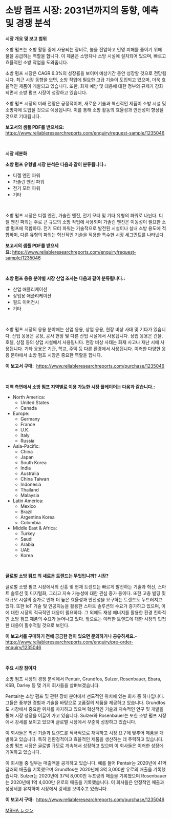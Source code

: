 <p><h1>소방 펌프 시장: 2031년까지의 동향, 예측 및 경쟁 분석</h1></p><p><strong>시장 개요 및 보고 범위</strong></p>
<p><p>소방 펌프는 소방 활동 중에 사용되는 장비로, 불을 진압하고 인명 피해를 줄이기 위해 물을 공급하는 역할을 합니다. 이 제품은 소방차나 소방 시설에 설치되어 있으며, 빠르고 효율적인 소방 작업을 도와줍니다.</p><p>소방 펌프 시장은 CAGR 6.3%의 성장률을 보이며 예상기간 동안 성장할 것으로 전망됩니다. 최근 시장 동향을 보면, 소방 작업에 필요한 고급 기술이 도입되고 있으며, 더욱 효율적인 제품이 개발되고 있습니다. 또한, 화재 예방 및 대응에 대한 정부의 규제가 강화되면서 소방 펌프 시장이 성장하고 있습니다.</p><p>소방 펌프 시장의 미래 전망은 긍정적이며, 새로운 기술과 혁신적인 제품이 소방 시설 및 소방차에 도입될 것으로 예상됩니다. 이를 통해 소방 활동의 효율성과 안전성이 향상될 것으로 기대됩니다.</p></p>
<p><strong>보고서의 샘플 PDF를 받으세요:</strong> <a href="https://www.reliableresearchreports.com/enquiry/request-sample/1235046">https://www.reliableresearchreports.com/enquiry/request-sample/1235046</a></p>
<p>&nbsp;</p>
<p><strong>시장 세분화</strong></p>
<p><strong>소방 펌프 유형별 시장 분석은 다음과 같이 분류됩니다.:</strong></p>
<p><ul><li>디젤 엔진 파워</li><li>가솔린 엔진 파워</li><li>전기 모터 파워</li><li>기타</li></ul></p>
<p>&nbsp;</p>
<p><p>소방 펌프 시장은 디젤 엔진, 가솔린 엔진, 전기 모터 및 기타 유형의 파워로 나뉜다. 디젤 엔진 파워는 주로 큰 규모의 소방 작업에 사용되며 가솔린 엔진은 이동성이 필요한 소방 펌프에 적합하다. 전기 모터 파워는 기술적으로 발전된 시설이나 실내 소방 용도에 적합하며, 다른 유형의 파워는 혁신적인 기술을 적용한 특수한 시장 세그먼트를 나타낸다.</p></p>
<p><strong>보고서의 샘플 PDF를 받으세요:</strong>&nbsp;<a href="https://www.reliableresearchreports.com/enquiry/request-sample/1235046">https://www.reliableresearchreports.com/enquiry/request-sample/1235046</a></p>
<p>&nbsp;</p>
<p><strong> 소방 펌프 응용 분야별 시장 산업 조사는 다음과 같이 분류됩니다.:</strong></p>
<p><ul><li>산업 애플리케이션</li><li>상업용 애플리케이션</li><li>필드 이머전시</li><li>기타</li></ul></p>
<p>&nbsp;</p>
<p><p>소방 펌프 시장의 응용 분야에는 산업 응용, 상업 응용, 현장 비상 사태 및 기타가 있습니다. 산업 응용은 공장, 공사 현장 및 다른 산업 시설에서 사용됩니다. 상업 응용은 건물, 호텔, 상점 등의 상업 시설에서 사용됩니다. 현장 비상 사태는 화재 사고나 재난 시에 사용됩니다. 기타 응용은 기관, 학교, 주택 등 다른 환경에서 사용됩니다. 이러한 다양한 응용 분야에서 소방 펌프 시장은 중요한 역할을 합니다.</p></p>
<p><strong>이 보고서 구매:</strong>&nbsp; <a href="https://www.reliableresearchreports.com/purchase/1235046">https://www.reliableresearchreports.com/purchase/1235046</a></p>
<p>&nbsp;</p>
<p><strong>지역 측면에서 소방 펌프 지역별로 이용 가능한 시장 플레이어는 다음과 같습니다.:</strong></p>
<p><ul>
    <li>
        North America:
        <ul>
            <li>United States</li>
            <li>Canada</li>
        </ul>
    </li>
    <li>
        Europe:
        <ul>
            <li>Germany</li>
            <li>France</li>
            <li>U.K.</li>
            <li>Italy</li>
            <li>Russia</li>
        </ul>
    </li>
    <li>
        Asia-Pacific:
        <ul>
            <li>China</li>
            <li>Japan</li>
            <li>South Korea</li>
            <li>India</li>
            <li>Australia</li>
            <li>China Taiwan</li>
            <li>Indonesia</li>
            <li>Thailand</li>
            <li>Malaysia</li>
        </ul>
    </li>
    <li>
        Latin America:
        <ul>
            <li>Mexico</li>
            <li>Brazil</li>
            <li>Argentina Korea</li>
            <li>Colombia</li>
        </ul>
    </li>
    <li>
        Middle East & Africa:
        <ul>
            <li>Turkey</li>
            <li>Saudi</li>
            <li>Arabia</li>
            <li>UAE</li>
            <li>Korea</li>
        </ul>
    </li>
    </ul></p>
<p>&nbsp;</p>
<p><strong>글로벌 소방 펌프 의 새로운 트렌드는 무엇입니까? 시장?</strong></p>
<p><p>글로벌 소방 펌프 시장에서의 신흥 및 현재 트렌드는 빠르게 발전하는 기술과 혁신, 스마트 솔루션 및 디지털화, 그리고 지속 가능성에 대한 관심 증가 등이다. 또한 고층 빌딩 및 대규모 시설의 증가로 인해 더 높은 효율성과 안전성을 요구하는 트렌드도 두드러지고 있다. 또한 IoT 기술 및 인공지능을 활용한 스마트 솔루션의 수요가 증가하고 있으며, 이에 대한 시장의 적극적인 대응이 필요하다. 그 외에도 재생 에너지를 활용한 환경 친화적인 소방 펌프 제품의 수요가 늘어나고 있다. 앞으로는 이러한 트렌드에 대한 시장의 민첩한 대응이 필수적일 것으로 보인다.</p></p>
<p><strong>이 보고서를 구매하기 전에 궁금한 점이 있으면 문의하거나 공유하세요.</strong>- <a href="https://www.reliableresearchreports.com/enquiry/pre-order-enquiry/1235046">https://www.reliableresearchreports.com/enquiry/pre-order-enquiry/1235046</a></p>
<p>&nbsp;</p>
<p><strong>주요 시장 참여자</strong></p>
<p><p>소방 펌프 시장의 경쟁 분석에서 Pentair, Grundfos, Sulzer, Rosenbauer, Ebara, KSB, Darley 등 몇 가지 회사들을 살펴보겠습니다. </p><p>Pentair는 소방 펌프 및 관련 장비 분야에서 선도적인 위치에 있는 회사 중 하나입니다. 그들은 풍부한 경험과 기술을 바탕으로 고품질의 제품을 제공하고 있습니다. Grundfos도 시장에서 중요한 위치를 차지하고 있으며 혁신적인 기술과 지속적인 연구 및 개발을 통해 시장 성장을 이끌어 가고 있습니다. Sulzer와 Rosenbauer는 또한 소방 펌프 시장에서 강세를 보이고 있으며 글로벌 시장에서 꾸준히 성장하고 있습니다.</p><p>이 회사들은 최신 기술과 트렌드를 적극적으로 채택하고 시장 요구에 맞추어 제품을 개발하고 있습니다. 특히 친환경적이고 효율적인 제품을 생산하는 데 주력하고 있습니다. 소방 펌프 시장은 글로벌 규모로 계속해서 성장하고 있으며 이 회사들은 이러한 성장에 기여하고 있습니다.</p><p>이 회사들 중 일부는 매출액을 공개하고 있습니다. 예를 들어 Pentair는 2020년에 41억 달러의 매출을 기록했으며 Grundfos는 2020년에 3억 3,000만 유로의 매출을 기록했습니다. Sulzer는 2020년에 37억 8,000만 두프랑의 매출을 기록했으며 Rosenbauer는 2020년에 1억 4,000만 유로의 매출을 기록했습니다. 이 회사들은 안정적인 매출과 성장세를 유지하며 시장에서 강세를 보여주고 있습니다.</p></p>
<p><strong>이 보고서 구매:</strong>&nbsp;&nbsp;<a href="https://www.reliableresearchreports.com/purchase/1235046">https://www.reliableresearchreports.com/purchase/1235046</a></p>
<p><p><a href="https://github.com/SarahFahey88/Market-Research-Report-List-1/blob/main/162777512856.md">MBHA レジン</a></p></p>
